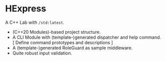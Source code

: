 # HExpress

A C++ Lab with `/std:latest`.

* (C++20 Modules)-based project structure.
* A CLI Module with (template-)generated dispatcher and help command. [ Define command prototypes and descriptions ]
* A (template-)generated RoleGuard as sample middleware.
* Quite robust input validation.
